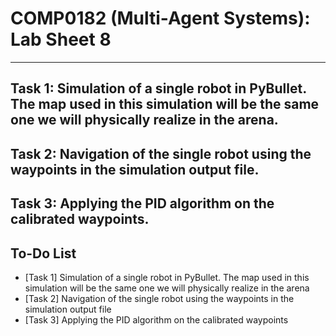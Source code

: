 # COMP0182 (Multi-Agent Systems): Lab Sheet 8

----------------------------------------------------------------------------------------------------------------------------------------------------------------------------------------------------------------------------

## Task 1: Simulation of a single robot in PyBullet. The map used in this simulation will be the same one we will physically realize in the arena.

## Task 2: Navigation of the single robot using the waypoints in the simulation output file. 

## Task 3: Applying the PID algorithm on the calibrated waypoints.

## To-Do List

- [Task 1] Simulation of a single robot in PyBullet. The map used in this simulation will be the same one we will physically realize in the arena
- [Task 2] Navigation of the single robot using the waypoints in the simulation output file
- [Task 3] Applying the PID algorithm on the calibrated waypoints

